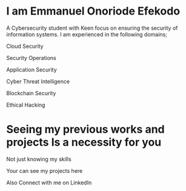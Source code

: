 # I am Emmanuel Onoriode Efekodo 

A Cybersecurity student with Keen focus on ensuring the security of information systems.
I am experienced in the following domains;

Cloud Security 

Security Operations 

Application Security 

Cyber Threat Intelligence 

Blockchain Security 

Ethical Hacking 

# Seeing my previous works and projects Is a necessity for you 

Not just knowing my skills 

Your can see my projects here

Also Connect with me on LinkedIn 
